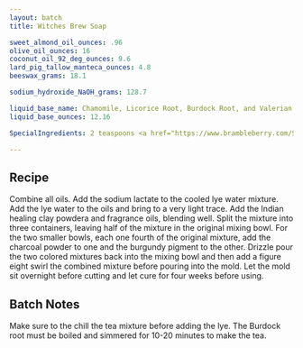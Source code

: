 ```yaml
---
layout: batch
title: Witches Brew Soap

sweet_almond_oil_ounces: .96
olive_oil_ounces: 16
coconut_oil_92_deg_ounces: 9.6
lard_pig_tallow_manteca_ounces: 4.8
beeswax_grams: 18.1

sodium_hydroxide_NaOH_grams: 128.7

liquid_base_name: Chamomile, Licorice Root, Burdock Root, and Valerian Root Tea
liquid_base_ounces: 12.16

SpecialIngredients: 2 teaspoons <a href="https://www.brambleberry.com/Sodium-Lactate-P5127.aspx">sodium lactate</a>, 1 teaspoon <a href="http://amzn.to/1P0vJan">coarse sodium bentonite clay</a>, 2 tablespoons <a href="http://amzn.to/1VfIFBc">powdered goat's milk</a>, 2 teaspoons <a href="http://amzn.to/1mO82Mu">Indian healing clay powder (calcium bentonite)</a>, 1 teaspoon <a href="http://amzn.to/1P0vDQ6">hardwood activated charcoal powder</a>, 1 teaspoon <a href="https://www.brambleberry.com/burgundy-pigment-p4051.aspx">burgundy pigment</a>, 2 teabags sleepy time tea (chamomile and licorice root), 2 teabags valerian root, 2 teabags <a href="https://www.amazon.com/Celebration-Herbals-Organic-Burdock-Caffeine/dp/B0011DTL2S">burdock root</a>, 1.6 oz. <a href="https://www.brambleberry.com/Spellbound-Woods-Cybilla-Fragrance-Oil-P3403.aspx">spellbound woods cybilla fragrance oil</a>.

---
```


## Recipe
Combine all oils. Add the sodium lactate to the cooled lye water mixture.  Add the lye water to the oils and bring to a very light trace. Add the Indian healing clay powdera and fragrance oils, blending well. Split the mixture into three containers, leaving half of the mixture in the original mixing bowl. For the two smaller bowls, each one fourth of the original mixture, add the charcoal powder to one and the burgundy pigment to the other. Drizzle pour the two colored mixtures back into the mixing bowl and then add a figure eight swirl the combined mixture before pouring into the mold. Let the mold sit overnight before cutting and let cure for four weeks before using.

## Batch Notes
Make sure to the chill the tea mixture before adding the lye. The Burdock root must be boiled and simmered for 10-20 minutes to make the tea.